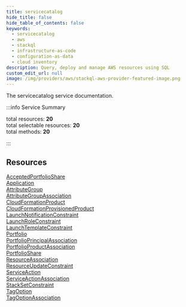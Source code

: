 ```yaml
---
title: servicecatalog
hide_title: false
hide_table_of_contents: false
keywords:
  - servicecatalog
  - aws
  - stackql
  - infrastructure-as-code
  - configuration-as-data
  - cloud inventory
description: Query, deploy and manage AWS resources using SQL
custom_edit_url: null
image: /img/providers/aws/stackql-aws-provider-featured-image.png
---
```


The servicecatalog service documentation.

:::info Service Summary

<div class="row">
<div class="providerDocColumn">
<span>total resources:&nbsp;<b>20</b></span><br />
<span>total selectable resources:&nbsp;<b>20</b></span><br />
<span>total methods:&nbsp;<b>20</b></span><br />
</div>
</div>

:::

## Resources
<div class="row">
<div class="providerDocColumn">
<a href="/providers/aws/servicecatalog/AcceptedPortfolioShare/">AcceptedPortfolioShare</a><br />
<a href="/providers/aws/servicecatalog/Application/">Application</a><br />
<a href="/providers/aws/servicecatalog/AttributeGroup/">AttributeGroup</a><br />
<a href="/providers/aws/servicecatalog/AttributeGroupAssociation/">AttributeGroupAssociation</a><br />
<a href="/providers/aws/servicecatalog/CloudFormationProduct/">CloudFormationProduct</a><br />
<a href="/providers/aws/servicecatalog/CloudFormationProvisionedProduct/">CloudFormationProvisionedProduct</a><br />
<a href="/providers/aws/servicecatalog/LaunchNotificationConstraint/">LaunchNotificationConstraint</a><br />
<a href="/providers/aws/servicecatalog/LaunchRoleConstraint/">LaunchRoleConstraint</a><br />
<a href="/providers/aws/servicecatalog/LaunchTemplateConstraint/">LaunchTemplateConstraint</a><br />
<a href="/providers/aws/servicecatalog/Portfolio/">Portfolio</a>
</div>
<div class="providerDocColumn">
<a href="/providers/aws/servicecatalog/PortfolioPrincipalAssociation/">PortfolioPrincipalAssociation</a><br />
<a href="/providers/aws/servicecatalog/PortfolioProductAssociation/">PortfolioProductAssociation</a><br />
<a href="/providers/aws/servicecatalog/PortfolioShare/">PortfolioShare</a><br />
<a href="/providers/aws/servicecatalog/ResourceAssociation/">ResourceAssociation</a><br />
<a href="/providers/aws/servicecatalog/ResourceUpdateConstraint/">ResourceUpdateConstraint</a><br />
<a href="/providers/aws/servicecatalog/ServiceAction/">ServiceAction</a><br />
<a href="/providers/aws/servicecatalog/ServiceActionAssociation/">ServiceActionAssociation</a><br />
<a href="/providers/aws/servicecatalog/StackSetConstraint/">StackSetConstraint</a><br />
<a href="/providers/aws/servicecatalog/TagOption/">TagOption</a><br />
<a href="/providers/aws/servicecatalog/TagOptionAssociation/">TagOptionAssociation</a>
</div>
</div>